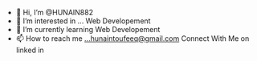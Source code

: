 - 👋 Hi, I’m @HUNAIN882
- 👀 I’m interested in ... Web Developement
- 🌱 I’m currently learning Web Developement
- 📫 How to reach me ...hunaintoufeeq@gmail.com
  Connect With Me
  on linked in
